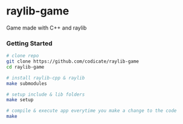 # raylib-game

Game made with C++ and raylib

### Getting Started

```bash
# clone repo
git clone https://github.com/codicate/raylib-game
cd raylib-game

# install raylib-cpp & raylib
make submodules

# setup include & lib folders
make setup

# compile & execute app everytime you make a change to the code
make
```

